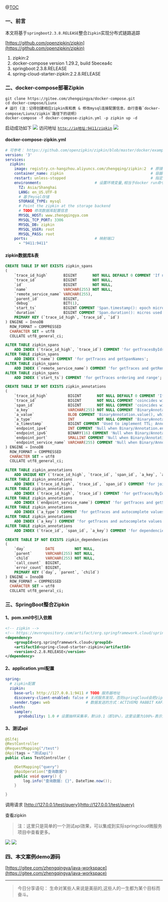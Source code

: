﻿@[TOC](文章目录)

### 一、前言

本文将基于`springboot2.3.8.RELEASE`整合`Zipkin`实现分布式链路追踪

[https://github.com/openzipkin/zipkin](https://github.com/openzipkin/zipkin)

1. zipkin:2
2. docker-compose version 1.29.2, build 5becea4c
3. springboot:2.3.8.RELEASE
4. spring-cloud-starter-zipkin:2.2.8.RELEASE

### 二、docker-compose部署Zipkin

```shell
git clone https://gitee.com/zhengqingya/docker-compose.git
cd docker-compose/Liunx
# 运行 (注：记得创建相应zipkin库和表 & 修改mysql连接配置信息，自行查看`docker-compose/Liunx/zipkin`路径下的说明)
docker-compose -f docker-compose-zipkin.yml -p zipkin up -d
```

启动成功如下
![](./images/20230912141307894.png)
访问地址 [`http://ip地址:9411/zipkin`](http://127.0.0.1:9411/zipkin)
![](./images/20230912141307929.png)

#### docker-compose-zipkin.yml

```yml
# 可参考： https://github.com/openzipkin/zipkin/blob/master/docker/examples/docker-compose-mysql.yml
version: '3'
services:
  zipkin:
    image: registry.cn-hangzhou.aliyuncs.com/zhengqing/zipkin:2  # 原镜像`openzipkin/zipkin:2`
    container_name: zipkin                                       # 容器名为'zipkin'
    restart: unless-stopped                                      # 指定容器退出后的重启策略为始终重启，但是不考虑在Docker守护进程启动时就已经停止了的容器
    environment:                        # 设置环境变量,相当于docker run命令中的-e
      TZ: Asia/Shanghai
      LANG: en_US.UTF-8
      # 基于mysql存储
      STORAGE_TYPE: mysql
      # Point the zipkin at the storage backend
      # TODO 修改数据库配置信息
      MYSQL_HOST: www.zhengqingya.com
      MYSQL_TCP_PORT: 3306
      MYSQL_DB: zipkin
      MYSQL_USER: root
      MYSQL_PASS: root
    ports:                              # 映射端口
      - "9411:9411"
```

#### zipkin数据库&表

```sql
CREATE TABLE IF NOT EXISTS zipkin_spans
(
    `trace_id_high`       BIGINT       NOT NULL DEFAULT 0 COMMENT 'If non zero, this means the trace uses 128 bit traceIds instead of 64 bit',
    `trace_id`            BIGINT       NOT NULL,
    `id`                  BIGINT       NOT NULL,
    `name`                VARCHAR(255) NOT NULL,
    `remote_service_name` VARCHAR(255),
    `parent_id`           BIGINT,
    `debug`               BIT(1),
    `start_ts`            BIGINT COMMENT 'Span.timestamp(): epoch micros used for endTs query and to implement TTL',
    `duration`            BIGINT COMMENT 'Span.duration(): micros used for minDuration and maxDuration query',
    PRIMARY KEY (`trace_id_high`, `trace_id`, `id`)
) ENGINE = InnoDB
  ROW_FORMAT = COMPRESSED
  CHARACTER SET = utf8
  COLLATE utf8_general_ci;

ALTER TABLE zipkin_spans
    ADD INDEX (`trace_id_high`, `trace_id`) COMMENT 'for getTracesByIds';
ALTER TABLE zipkin_spans
    ADD INDEX (`name`) COMMENT 'for getTraces and getSpanNames';
ALTER TABLE zipkin_spans
    ADD INDEX (`remote_service_name`) COMMENT 'for getTraces and getRemoteServiceNames';
ALTER TABLE zipkin_spans
    ADD INDEX (`start_ts`) COMMENT 'for getTraces ordering and range';

CREATE TABLE IF NOT EXISTS zipkin_annotations
(
    `trace_id_high`         BIGINT       NOT NULL DEFAULT 0 COMMENT 'If non zero, this means the trace uses 128 bit traceIds instead of 64 bit',
    `trace_id`              BIGINT       NOT NULL COMMENT 'coincides with zipkin_spans.trace_id',
    `span_id`               BIGINT       NOT NULL COMMENT 'coincides with zipkin_spans.id',
    `a_key`                 VARCHAR(255) NOT NULL COMMENT 'BinaryAnnotation.key or Annotation.value if type == -1',
    `a_value`               BLOB COMMENT 'BinaryAnnotation.value(), which must be smaller than 64KB',
    `a_type`                INT          NOT NULL COMMENT 'BinaryAnnotation.type() or -1 if Annotation',
    `a_timestamp`           BIGINT COMMENT 'Used to implement TTL; Annotation.timestamp or zipkin_spans.timestamp',
    `endpoint_ipv4`         INT COMMENT 'Null when Binary/Annotation.endpoint is null',
    `endpoint_ipv6`         BINARY(16) COMMENT 'Null when Binary/Annotation.endpoint is null, or no IPv6 address',
    `endpoint_port`         SMALLINT COMMENT 'Null when Binary/Annotation.endpoint is null',
    `endpoint_service_name` VARCHAR(255) COMMENT 'Null when Binary/Annotation.endpoint is null'
) ENGINE = InnoDB
  ROW_FORMAT = COMPRESSED
  CHARACTER SET = utf8
  COLLATE utf8_general_ci;

ALTER TABLE zipkin_annotations
    ADD UNIQUE KEY (`trace_id_high`, `trace_id`, `span_id`, `a_key`, `a_timestamp`) COMMENT 'Ignore insert on duplicate';
ALTER TABLE zipkin_annotations
    ADD INDEX (`trace_id_high`, `trace_id`, `span_id`) COMMENT 'for joining with zipkin_spans';
ALTER TABLE zipkin_annotations
    ADD INDEX (`trace_id_high`, `trace_id`) COMMENT 'for getTraces/ByIds';
ALTER TABLE zipkin_annotations
    ADD INDEX (`endpoint_service_name`) COMMENT 'for getTraces and getServiceNames';
ALTER TABLE zipkin_annotations
    ADD INDEX (`a_type`) COMMENT 'for getTraces and autocomplete values';
ALTER TABLE zipkin_annotations
    ADD INDEX (`a_key`) COMMENT 'for getTraces and autocomplete values';
ALTER TABLE zipkin_annotations
    ADD INDEX (`trace_id`, `span_id`, `a_key`) COMMENT 'for dependencies job';

CREATE TABLE IF NOT EXISTS zipkin_dependencies
(
    `day`         DATE         NOT NULL,
    `parent`      VARCHAR(255) NOT NULL,
    `child`       VARCHAR(255) NOT NULL,
    `call_count`  BIGINT,
    `error_count` BIGINT,
    PRIMARY KEY (`day`, `parent`, `child`)
) ENGINE = InnoDB
  ROW_FORMAT = COMPRESSED
  CHARACTER SET = utf8
  COLLATE utf8_general_ci;
```

### 三、SpringBoot整合Zipkin

#### 1、pom.xml中引入依赖

```xml
<!-- zipkin -->
<!-- https://mvnrepository.com/artifact/org.springframework.cloud/spring-cloud-starter-zipkin -->
<dependency>
    <groupId>org.springframework.cloud</groupId>
    <artifactId>spring-cloud-starter-zipkin</artifactId>
    <version>2.2.8.RELEASE</version>
</dependency>
```

#### 2、application.yml配置

```yml
spring:
  # zipkin配置
  zipkin:
    base-url: http://127.0.0.1:9411 # TODO 服务器地址
    discovery-client-enabled: false # 关闭服务发现，否则springCloud会把zipkin的url当作服务名称
    sender.type: web                # 数据发送的方式：ACTIVEMQ RABBIT KAFKA WEB
  sleuth:
    sampler:
      probability: 1.0 # 设置抽样采集率，默认0.1（即10%），这里设置为100%-表示全部采样
```

#### 3、测试api

```java
@Slf4j
@RestController
@RequestMapping("/test")
@Api(tags = "测试api")
public class TestController {

    @GetMapping("query")
    @ApiOperation("查询数据")
    public void query() {
        log.info("查询数据: {}", DateTime.now());
    }

}
```

调用请求 [http://127.0.0.1/test/query](http://127.0.0.1/test/query)

查看zipkin

> 注：这里只是简单的一个测试api效果，可以集成到实际springcloud微服务项目中查看更多。

![](./images/20230912141307972.png)
![](./images/20230912141308009.png)

### 四、本文案例demo源码

[https://gitee.com/zhengqingya/java-workspace](https://gitee.com/zhengqingya/java-workspace)


---

> 今日分享语句：
> 生命对某些人来说是美丽的,这些人的一生都为某个目标而奋斗。

